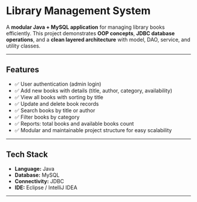 # Library Management System

A **modular Java + MySQL application** for managing library books efficiently. This project demonstrates **OOP concepts**, **JDBC database operations**, and a **clean layered architecture** with model, DAO, service, and utility classes.  

---

## Features

- ✅ User authentication (admin login)  
- ✅ Add new books with details (title, author, category, availability)  
- ✅ View all books with sorting by title  
- ✅ Update and delete book records  
- ✅ Search books by title or author  
- ✅ Filter books by category  
- ✅ Reports: total books and available books count  
- ✅ Modular and maintainable project structure for easy scalability  

---

## Tech Stack

- **Language:** Java  
- **Database:** MySQL  
- **Connectivity:** JDBC  
- **IDE:** Eclipse / IntelliJ IDEA  

---

